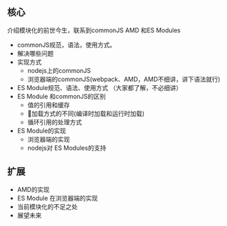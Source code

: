 ## 核心
介绍模块化的前世今生，联系到commonJS AMD 和ES Modules

+ commonJS规范，语法，使用方式。  
+ 解决哪些问题  
+ 实现方式
    + nodejs上的commonJS
    + 浏览器端的commonJS(webpack、AMD，AMD不细讲，讲下语法就行)      
+ ES Module规范、语法、使用方式 （大家都了解，不必细讲）  
+ ES Module 和commonJS的区别
    + 值的引用和缓存
    + 加载方式的不同(编译时加载和运行时加载)
    + 循环引用的处理方式
+ ES Module的实现
    + 浏览器端的实现
    + nodejs对 ES Modules的支持

## 扩展
+ AMD的实现  
+ ES Module 在浏览器端的实现  
+ 当前模块化的不足之处  
+ 展望未来  